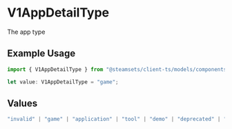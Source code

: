# V1AppDetailType

The app type

## Example Usage

```typescript
import { V1AppDetailType } from "@steamsets/client-ts/models/components";

let value: V1AppDetailType = "game";
```

## Values

```typescript
"invalid" | "game" | "application" | "tool" | "demo" | "deprecated" | "dlc" | "guide" | "driver" | "config" | "hardware" | "franchise" | "video" | "plugin" | "music" | "series" | "comic" | "beta" | "shortcut" | "depot_only"
```